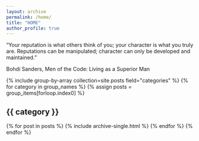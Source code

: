 ```yaml
---
layout: archive
permalink: /home/
title: "HOME"
author_profile: true
---
```


“Your reputation is what others think of you; your character is what you truly are. Reputations can be manipulated; character can only be developed and maintained.” <br>

Bohdi Sanders, Men of the Code: Living as a Superior Man

{% include group-by-array collection=site.posts field="categories" %}
{% for category in group_names %}
  {% assign posts = group_items[forloop.index0] %}
  <h2 id="{{ category | slugify }}" class="archive__subtitle">{{ category }}</h2>
  {% for post in posts %}
    {% include archive-single.html %}
  {% endfor %}
{% endfor %}